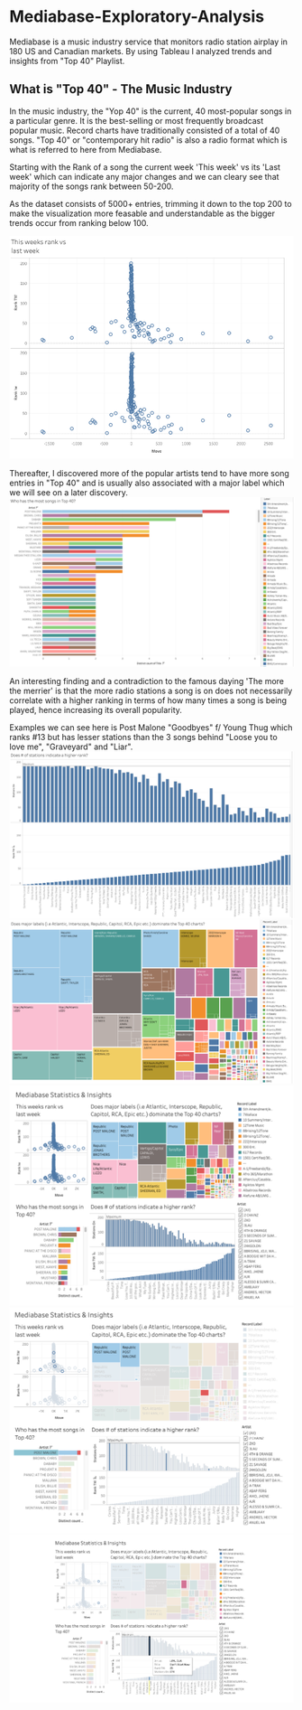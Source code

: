 # Mediabase-Exploratory-Analysis
Mediabase is a music industry service that monitors radio station airplay in 180 US and Canadian markets. By using Tableau I analyzed trends and insights from "Top 40" Playlist. 

## What is "Top 40" - The Music Industry 
In the music industry, the "Yop 40" is the current, 40 most-popular songs in a particular genre. It is the best-selling or most frequently broadcast popular music. Record charts have traditionally consisted of a total of 40 songs. "Top 40" or "contemporary hit radio" is also a radio format which is what is referred to here from Mediabase.

Starting with the Rank of a song the current week 'This week' vs its 'Last week' which can indicate any major changes and we can cleary see that majority of the songs rank between 50-200. 

As the dataset consists of 5000+ entries, trimming it down to the top 200 to make the visualization more feasable and understandable as the bigger trends occur from ranking below 100.

![image](https://github.com/tanjadaa/Mediabase-Exploratory-Analysis/blob/main/Visualizations/This%20Week%20vs%20Last%20week.png)

Thereafter, I discovered more of the popular artists tend to have more song entries in "Top 40" and is usually also associated with a major label which we will see on a later discovery.
![image](https://github.com/tanjadaa/Mediabase-Exploratory-Analysis/blob/main/Visualizations/most%20songs.png)

An interesting finding and a contradiction to the famous daying 'The more the merrier' is that the more radio stations a song is on does not necessarily correlate with a higher ranking in terms of how many times a song is being played, hence increasing its overall popularity. 

Examples we can see here is Post Malone "Goodbyes" f/ Young Thug which ranks #13 but has lesser stations than the 3 songs behind "Loose you to love me", "Graveyard" and "Liar". 
![image](https://github.com/tanjadaa/Mediabase-Exploratory-Analysis/blob/main/Visualizations/StationsOn.png)
![image](https://github.com/tanjadaa/Mediabase-Exploratory-Analysis/blob/main/Visualizations/Tree.png)
![image](https://github.com/tanjadaa/Mediabase-Exploratory-Analysis/blob/main/Visualizations/dashboard1.png)
![image](https://github.com/tanjadaa/Mediabase-Exploratory-Analysis/blob/main/Visualizations/dashboard2.png)
![image](https://github.com/tanjadaa/Mediabase-Exploratory-Analysis/blob/main/Visualizations/dashboard3.png)
